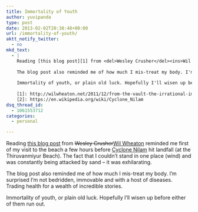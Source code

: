 ```yaml
---
title: Immortality of Youth
author: yuvipanda
type: post
date: 2013-02-02T20:38:48+00:00
url: /immortality-of-youth/
aktt_notify_twitter:
  - no
mkd_text:
  - |
    Reading [this blog post][1] from <del>Wesley Crusher</del><ins>Wil Wheaton</ins> reminded me first of my visit to the beach a few hours before [Cyclone Nilam][2] hit landfall (at the Thiruvanmiyur Beach). The fact that I couldn't stand in one place (wind) and was constantly being attacked by sand - it was exhilarating.
    
    The blog post also reminded me of how much I mis-treat my body. I'm surprised I'm not bedridden, immovable and with a host of diseases. Trading health for a wealth of incredible stories.
    
    Immortality of youth, or plain old luck. Hopefully I'll wisen up before one of them
    
    [1]: http://wilwheaton.net/2011/12/from-the-vault-the-irrational-immortality-of-youth/
    [2]: https://en.wikipedia.org/wiki/Cyclone_Nilam
dsq_thread_id:
  - 1061553712
categories:
  - personal

---
```

Reading [this blog post][1] from <del>Wesley Crusher</del><ins>Wil Wheaton</ins> reminded me first of my visit to the beach a few hours before [Cyclone Nilam][2] hit landfall (at the Thiruvanmiyur Beach). The fact that I couldn&#8217;t stand in one place (wind) and was constantly being attacked by sand &#8211; it was exhilarating.

The blog post also reminded me of how much I mis-treat my body. I&#8217;m surprised I&#8217;m not bedridden, immovable and with a host of diseases. Trading health for a wealth of incredible stories.

Immortality of youth, or plain old luck. Hopefully I&#8217;ll wisen up before either of them run out.

 [1]: http://wilwheaton.net/2011/12/from-the-vault-the-irrational-immortality-of-youth/
 [2]: https://en.wikipedia.org/wiki/Cyclone_Nilam